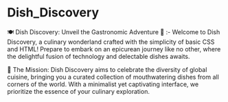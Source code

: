 # Dish_Discovery

🍽️ Dish Discovery: Unveil the Gastronomic Adventure 🌮 :- Welcome to Dish Discovery, a culinary wonderland crafted with the simplicity of basic CSS and HTML! Prepare to embark on an epicurean journey like no other, where the delightful fusion of technology and delectable dishes awaits.

🎯 The Mission:
Dish Discovery aims to celebrate the diversity of global cuisine, bringing you a curated collection of mouthwatering dishes from all corners of the world. With a minimalist yet captivating interface, we prioritize the essence of your culinary exploration.
